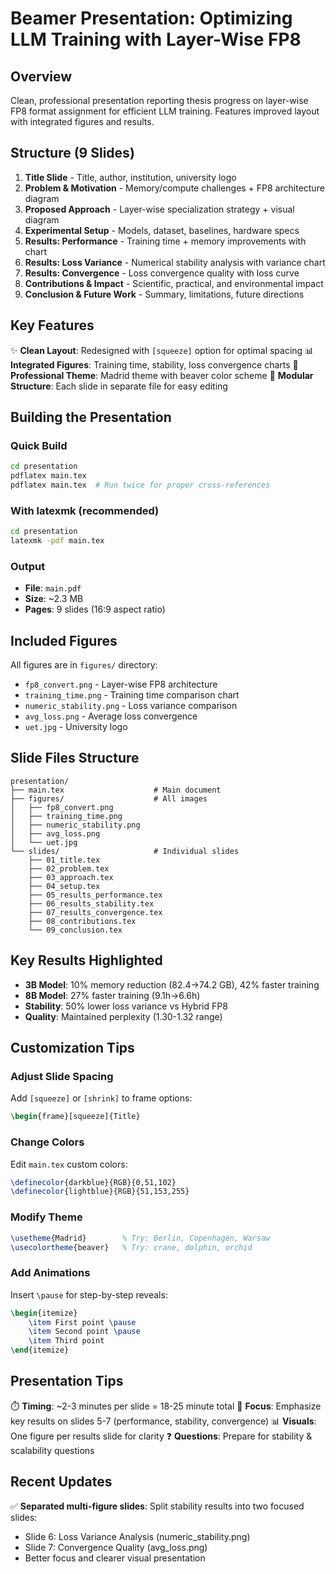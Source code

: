# Beamer Presentation: Optimizing LLM Training with Layer-Wise FP8

## Overview
Clean, professional presentation reporting thesis progress on layer-wise FP8 format assignment for efficient LLM training. Features improved layout with integrated figures and results.

## Structure (9 Slides)

1. **Title Slide** - Title, author, institution, university logo
2. **Problem & Motivation** - Memory/compute challenges + FP8 architecture diagram
3. **Proposed Approach** - Layer-wise specialization strategy + visual diagram
4. **Experimental Setup** - Models, dataset, baselines, hardware specs
5. **Results: Performance** - Training time + memory improvements with chart
6. **Results: Loss Variance** - Numerical stability analysis with variance chart
7. **Results: Convergence** - Loss convergence quality with loss curve
8. **Contributions & Impact** - Scientific, practical, and environmental impact
9. **Conclusion & Future Work** - Summary, limitations, future directions

## Key Features

✨ **Clean Layout**: Redesigned with `[squeeze]` option for optimal spacing
📊 **Integrated Figures**: Training time, stability, loss convergence charts
🎨 **Professional Theme**: Madrid theme with beaver color scheme
📝 **Modular Structure**: Each slide in separate file for easy editing

## Building the Presentation

### Quick Build
```bash
cd presentation
pdflatex main.tex
pdflatex main.tex  # Run twice for proper cross-references
```

### With latexmk (recommended)
```bash
cd presentation
latexmk -pdf main.tex
```

### Output
- **File**: `main.pdf`
- **Size**: ~2.3 MB
- **Pages**: 9 slides (16:9 aspect ratio)

## Included Figures

All figures are in `figures/` directory:
- `fp8_convert.png` - Layer-wise FP8 architecture
- `training_time.png` - Training time comparison chart
- `numeric_stability.png` - Loss variance comparison
- `avg_loss.png` - Average loss convergence
- `uet.jpg` - University logo

## Slide Files Structure

```
presentation/
├── main.tex                    # Main document
├── figures/                    # All images
│   ├── fp8_convert.png
│   ├── training_time.png
│   ├── numeric_stability.png
│   ├── avg_loss.png
│   └── uet.jpg
└── slides/                     # Individual slides
    ├── 01_title.tex
    ├── 02_problem.tex
    ├── 03_approach.tex
    ├── 04_setup.tex
    ├── 05_results_performance.tex
    ├── 06_results_stability.tex
    ├── 07_results_convergence.tex
    ├── 08_contributions.tex
    └── 09_conclusion.tex
```

## Key Results Highlighted

- **3B Model**: 10% memory reduction (82.4→74.2 GB), 42% faster training
- **8B Model**: 27% faster training (9.1h→6.6h)
- **Stability**: 50% lower loss variance vs Hybrid FP8
- **Quality**: Maintained perplexity (1.30-1.32 range)

## Customization Tips

### Adjust Slide Spacing
Add `[squeeze]` or `[shrink]` to frame options:
```latex
\begin{frame}[squeeze]{Title}
```

### Change Colors
Edit `main.tex` custom colors:
```latex
\definecolor{darkblue}{RGB}{0,51,102}
\definecolor{lightblue}{RGB}{51,153,255}
```

### Modify Theme
```latex
\usetheme{Madrid}        % Try: Berlin, Copenhagen, Warsaw
\usecolortheme{beaver}   % Try: crane, dolphin, orchid
```

### Add Animations
Insert `\pause` for step-by-step reveals:
```latex
\begin{itemize}
    \item First point \pause
    \item Second point \pause
    \item Third point
\end{itemize}
```

## Presentation Tips

⏱️ **Timing**: ~2-3 minutes per slide = 18-25 minute total
🎯 **Focus**: Emphasize key results on slides 5-7 (performance, stability, convergence)
📊 **Visuals**: One figure per results slide for clarity
❓ **Questions**: Prepare for stability & scalability questions

## Recent Updates

✅ **Separated multi-figure slides**: Split stability results into two focused slides:
   - Slide 6: Loss Variance Analysis (numeric_stability.png)
   - Slide 7: Convergence Quality (avg_loss.png)
   - Better focus and clearer visual presentation
